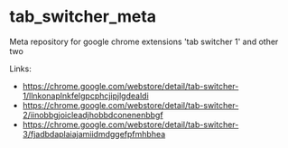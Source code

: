 # tab_switcher_meta
Meta repository for google chrome extensions 'tab switcher 1' and other two

Links:

 * https://chrome.google.com/webstore/detail/tab-switcher-1/llnkonaplnkfelgpcphcjipjlgdealdi
 * https://chrome.google.com/webstore/detail/tab-switcher-2/iinobbgjoicleadjhobbdconenenbbgf
 * https://chrome.google.com/webstore/detail/tab-switcher-3/fjadbdaplaiajamiidmdggefpfmhbhea
